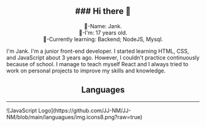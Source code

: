 <h2 align="center">### Hi there 👋</h2>
<div align="center">
  <p>
    🐢-Name: Jank.</br>
    🧬-I'm: 17 years old.</br>
    💾-Currently learning: Backend; NodeJS, Mysql.</br>
  </p>
</div>

I'm Jank. I'm a junior front-end developer. I started learning HTML, CSS, and JavaScript about 3 years ago. However, I couldn't practice continuously because of school. I manage to teach myself React and I always tried to work on personal projects to improve my skills and knowledge.

<h2 align="center">Languages</h2>
<hr>
![JavaScript Logo](https://github.com/JJ-NM/JJ-NM/blob/main/languagues/img.icons8.png?raw=true)
<!--
**JJ-NM/JJ-NM** is a ✨ _special_ ✨ repository because its `README.md` (this file) appears on your GitHub profile.

Here are some ideas to get you started:

- 🔭 I’m currently working on ...
- 🌱 I’m currently learning ...
- 👯 I’m looking to collaborate on ...
- 🤔 I’m looking for help with ...
- 💬 Ask me about ...
- 📫 How to reach me: ...
- 😄 Pronouns: ...
- ⚡ Fun fact: ...
-->
